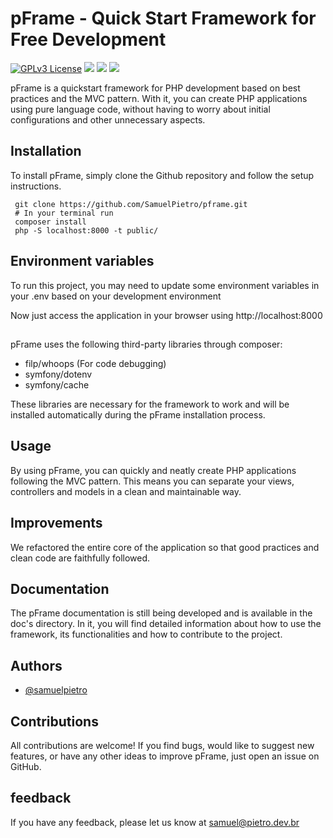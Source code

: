 # pFrame - Quick Start Framework for Free Development
[![GPLv3 License](https://img.shields.io/badge/License-GPL%20v3-yellow.svg)](https://opensource.org/licenses/)
![](https://img.shields.io/github/tag/SamuelPietro/pframe)
![](https://img.shields.io/github/release/SamuelPietro/pframe)
![](https://img.shields.io/github/issues/SamuelPietro/pframe)


pFrame is a quickstart framework for PHP development based on best practices and the MVC pattern. With it, you can create PHP applications using pure language code, without having to worry about initial configurations and other unnecessary aspects.
## Installation
To install pFrame, simply clone the Github repository and follow the setup instructions.

     git clone https://github.com/SamuelPietro/pframe.git
     # In your terminal run
     composer install
     php -S localhost:8000 -t public/

## Environment variables

To run this project, you may need to update some environment variables in your .env based on your development environment

Now just access the application in your browser using http://localhost:8000

##
pFrame uses the following third-party libraries through composer:

- filp/whoops (For code debugging)
- symfony/dotenv
- symfony/cache

These libraries are necessary for the framework to work and will be installed automatically during the pFrame installation process.

## Usage
By using pFrame, you can quickly and neatly create PHP applications following the MVC pattern. This means you can separate your views, controllers and models in a clean and maintainable way.


## Improvements

We refactored the entire core of the application so that good practices and clean code are faithfully followed.

## Documentation
The pFrame documentation is still being developed and is available in the doc's directory. In it, you will find detailed information about how to use the framework, its functionalities and how to contribute to the project.

## Authors

- [@samuelpietro](https://www.github.com/samuelpietro)

## Contributions
All contributions are welcome! If you find bugs, would like to suggest new features, or have any other ideas to improve pFrame, just open an issue on GitHub.


## feedback

If you have any feedback, please let us know at samuel@pietro.dev.br
